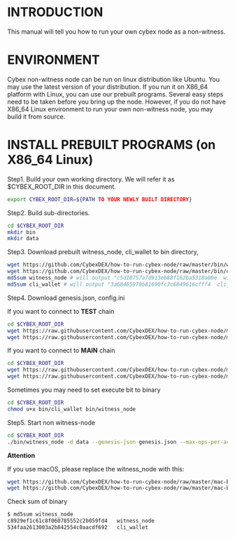 INTRODUCTION
=======
This manual will tell you how to run your own cybex node as a non-witness.

ENVIRONMENT
======
Cybex non-witness node can be run on linux distribution like Ubuntu. You may use the latest version of your distribution.
If you run it on X86_64 platform with Linux, you can use our prebuilt programs. Several easy steps need to be taken before you bring up the node.
However, if you do not have X86_64 Linux environment to run your own non-witness node, you may build it from source.

INSTALL PREBUILT PROGRAMS (on X86_64 Linux)
======
Step1. Build your own working directory. We will refer it as $CYBEX_ROOT_DIR in this document.
```Bash
export CYBEX_ROOT_DIR=${PATH TO YOUR NEWLY BUILT DIRECTORY}
```

Step2. Build sub-directories.
```Bash
cd $CYBEX_ROOT_DIR
mkdir bin
mkdir data
```
Step3. Download prebuilt witness_node, cli_wallet to bin directory, 
```Bash
wget https://github.com/CybexDEX/how-to-run-cybex-node/raw/master/bin/witness_node -O bin/witness_node
wget https://github.com/CybexDEX/how-to-run-cybex-node/raw/master/bin/cli_wallet -O bin/cli_wallet
md5sum witness_node # will output "c5d10757a7d913eb88f162ba5318a80e  witness_node"
md5sum cli_wallet # will output "3a68465978b81690fc3c6849616cfff4  cli_wallet"
```

Step4. Download genesis.json, config.ini

If you want to connect to **TEST** chain
```Bash
cd $CYBEX_ROOT_DIR
wget https://raw.githubusercontent.com/CybexDEX/how-to-run-cybex-node/master/testchain/genesis.json -O genesis.json
wget https://raw.githubusercontent.com/CybexDEX/how-to-run-cybex-node/master/testchain/config.ini -O data/config.ini
```

If you want to connect to **MAIN** chain
```Bash
cd $CYBEX_ROOT_DIR
wget https://raw.githubusercontent.com/CybexDEX/how-to-run-cybex-node/master/mainchain/genesis.json -O genesis.json
wget https://raw.githubusercontent.com/CybexDEX/how-to-run-cybex-node/master/mainchain/config.ini -O data/config.ini
```

Sometimes you may need to set execute bit to binary
```Bash
cd $CYBEX_ROOT_DIR
chmod u+x bin/cli_wallet bin/witness_node
```

Step5. Start non witness-node
```Bash
cd $CYBEX_ROOT_DIR
./bin/witness_node -d data --genesis-json genesis.json --max-ops-per-account 500 --resync-blockchain --replay-blockchain
```


**Attention**

If you use macOS, please replace the witness_node with this:

```Bash
wget https://github.com/CybexDEX/how-to-run-cybex-node/raw/master/mac-bin/witness_node -O bin/witness_node
wget https://github.com/CybexDEX/how-to-run-cybex-node/raw/master/mac-bin/cli_wallet -O bin/cli_wallet
```

Check sum of binary
```Bash
$ md5sum witness_node
c8929ef1c61c8f060785552c2b059fd4   witness_node
534faa2613003a2b842554c0aacdf692   cli_wallet
```
